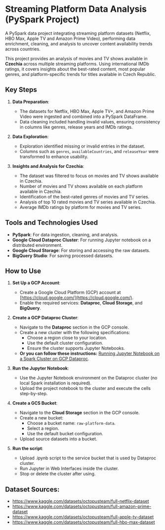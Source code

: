# Streaming Platform Data Analysis (PySpark Project)
A PySpark data project integrating streaming platform datasets (Netflix, HBO Max, Apple TV and Amazon Prime Video), performing data enrichment, cleaning, and analysis to uncover content availability trends across countries.

This project provides an analysis of movies and TV shows available in **Czechia** across multiple streaming platforms. Using international IMDb ratings, it covers insights about the best-rated content, most popular genres, and platform-specific trends for titles available in Czech Republic.

## Key Steps
1. **Data Preparation**:
   - The datasets for Netflix, HBO Max, Apple TV+, and Amazon Prime Video were ingested and combined into a PySpark DataFrame.
   - Data cleaning included handling invalid values, ensuring consistency in columns like genres, release years and IMDb ratings.

2. **Data Exploration**:
   - Exploration identified missing or invalid entries in the dataset.
   - Columns such as `genres`, `availableCountries`, and `releaseYear` were transformed to enhance usability.

3. **Insights and Analysis for Czechia**:
   - The dataset was filtered to focus on movies and TV shows available in Czechia.
   - Number of movies and TV shows available on each platform available in Czechia.
   - Identification of the best-rated genres of movies and TV series.
   - Analysis of top 10 rated movies and TV series available in Czechia.
   - Average IMDb ratings by platform for movies and TV series.

## Tools and Technologies Used

- **PySpark**: For data ingestion, cleaning, and analysis.
- **Google Cloud Dataproc Cluster**: For running Jupyter notebook on a distributed environment.
- **Google Cloud Storage**: For storing and accessing the raw datasets.
- **BigQuery Studio**: For saving processed datasets.

## How to Use

1. **Set Up a GCP Account**:
   - Create a Google Cloud Platform (GCP) account at [https://cloud.google.com/](https://cloud.google.com/).
   - Enable the required services: **Dataproc**, **Cloud Storage**, and **BigQuery**.

2. **Create a GCP Dataproc Cluster**:
   - Navigate to the **Dataproc** section in the GCP console.
   - Create a new cluster with the following specifications:
     - Choose a region close to your location.
     - Use the default cluster configuration.
     - Ensure the cluster supports Jupyter Notebooks.
    - **Or you can follow these instructions:** [Running Jupyter Notebook on a Spark Cluster on GCP Dataproc](https://dasiyql.medium.com/deploy-application-from-jupyter-lab-to-a-spark-cluster-on-gcp-part-2-ca792f99c8a6).

3. **Run the Jupyter Notebook**:
   - Use the Jupyter Notebook environment on the Dataproc cluster (no local Spark installation is required).
   - Upload the project notebook to the cluster and execute the cells step-by-step.

4. **Create a GCS Bucket**:
   - Navigate to the **Cloud Storage** section in the GCP console.
   - Create a new bucket:
     - Choose a bucket name: `raw-platform-data`.
     - Select a region.
     - Use the default bucket configuration.
   - Upload source datasets into a bucket.

5. **Run the script**:
    - Upload .ipynb script to the service bucket that is used by Dataproc cluster.
    - Run Jupyter in Web Interfaces inside the cluster. 
    - Stop or delete the cluster after using.

## Dataset Sources:
- https://www.kaggle.com/datasets/octopusteam/full-netflix-dataset
- https://www.kaggle.com/datasets/octopusteam/full-amazon-prime-dataset
- https://www.kaggle.com/datasets/octopusteam/full-apple-tv-dataset
- https://www.kaggle.com/datasets/octopusteam/full-hbo-max-dataset